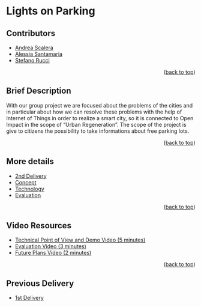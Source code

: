 # Lights on Parking

## Contributors
- [Andrea Scalera](https://www.linkedin.com/in/andrea-scalera-12ab28229/)
- [Alessia Santamaria](https://www.linkedin.com/in/alessia-santamaria-b29787151/)
- [Stefano Rucci](https://www.linkedin.com/in/stefano-rucci-74b5b6220/)

<p align="right">(<a href="#top">back to top</a>)</p>

## Brief Description
With our group project we are focused about the problems of the cities and in particular about how we can resolve these problems with the help of Internet of Things in order to realize a smart city, so it is connected to Open Impact in the scope of “Urban Regeneration”.
The scope of the project is give to citizens the possibility to take informations about free parking lots.

<p align="right">(<a href="#top">back to top</a>)</p>

## More details
- [2nd Delivery](./2ndDelivery.md)
- [Concept](./Concept.md)
- [Technology](./Technology.md)
- [Evaluation](./Evaluation.md)


<p align="right">(<a href="#top">back to top</a>)</p>

## Video Resources
- [Technical Point of View and Demo Video (5 minutes)](https://youtu.be/rLRAmrYiwjA)
- [Evaluation Video (3 minutes)](https://youtu.be/0BGX2uoIYrQ)
- [Future Plans Video (2 minutes)](https://youtu.be/tPoB7oHuTko)

<p align="right">(<a href="#top">back to top</a>)</p>

## Previous Delivery
- [1st Delivery](./Lights-on-Parking/1st_Delivery/)
